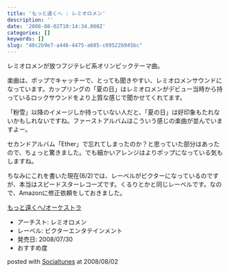 ```yaml
---
title: 'もっと遠くへ : レミオロメン'
description: ''
date: '2008-08-02T10:14:34.000Z'
categories: []
keywords: []
slug: "40c2b9e7-a446-4475-a605-c09522b945bc"
---
```

レミオロメンが放つフジテレビ系オリンピックテーマ曲。

楽曲は、ポップでキャッチーで、とっても聞きやすい、レミオロメンサウンドになっています。カップリングの「夏の日」はレミオロメンがデビュー当時から持っているロックサウンドをより上質な感じで聞かせてくれてます。

「粉雪」以降のイメージしか持っていない人だと、「夏の日」は好印象もたれないかもしれないですね。ファーストアルバムはこういう感じの楽曲が並んでいますよー。

セカンドアルバム「Ether」で忘れてしまったのか？と思っていた部分はあったので、ちょっと驚きました。でも細かいアレンジはよりポップになっている気もしますね。

ちなみにこれを書いた現在(8/2)では、レーベルがビクターになっているのですが、本当はスピードスターレコーズです。くるりとかと同じレーベルです。なので、Amazonに修正依頼をしておきました。

[もっと遠くへ/オーケストラ](http://www.amazon.co.jp/exec/obidos/ASIN/B001AT5FDC/qli-22/ref=nosim "もっと遠くへ/オーケストラ")

*   アーチスト: レミオロメン
*   レーベル: ビクターエンタテインメント
*   発売日: 2008/07/30
*   おすすめ度

posted with [Socialtunes](http://socialtunes.net) at 2008/08/02